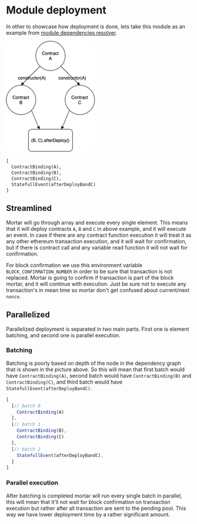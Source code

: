 # Module deployment

In other to showcase how deployment is done, lets take this module as an example
from [module dependencies resolver](../module_deps_resovler/module_deps_resolver.md).

![ModuleExample](../../images/module_example.png)

```
[
  ContractBinding(A), 
  ContractBinding(B), 
  ContractBinding(C), 
  StatefullEvent(afterDeployBandC)
]
```

## Streamlined

Mortar will go through array and execute every single element. This means that it will deploy contracts `A`, `B` and `C`
in above example, and it will execute an event. In case if there are any contract function execution it will treat it as
any other ethereum transaction execution, and it will wait for confirmation, but if there is contract call and any
variable read function it will not wait for confirmation.

For block confirmation we use this environment variable `BLOCK_CONFIRMATION_NUMBER` in order to be sure that transaction
is not replaced. Mortar is going to confirm if transaction is part of the block mortar, and it will continue with
execution. Just be sure not to execute any transaction's in mean time so mortar don't get confused about
current/next `nonce`.

## Parallelized

Parallelized deployment is separated in two main parts. First one is element batching, and second one is parallel execution.

### Batching

Batching is poorly based on depth of the node in the dependency graph that is shown in the picture above. So this will mean that first batch would have `ContractBinding(A)`, second batch would have `ContractBinding(B)` and `ContractBinding(C)`, and third batch would have `StatefullEvent(afterDeployBandC)`.

```typescript
[
  [// batch 0
    ContractBinding(A)
  ],
  [// batch 1
    ContractBinding(B),
    ContractBinding(C)
  ],
  [// batch 2
    StatefullEvent(afterDeployBandC),
  ]
]
```

### Parallel execution

After batching is completed mortar will run every single batch in parallel, this will mean that it'll not wait for block confirmation on transaction execution but rather after all transaction are sent to the pending pool. This way we have lower deployment time by a rather significant amount.
